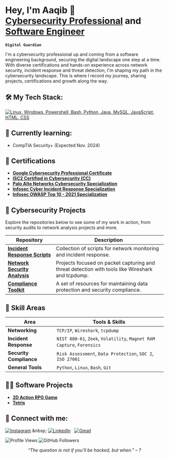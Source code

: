 <h1>Hey, I'm Aaqib 👋<br/><a href="https://www.linkedin.com/in/aaqib-h/">Cybersecurity Professional</a> and <a href="https://github.com/Aaqib-H">Software Engineer</a></h1>

**`Digital Guardian`**

I'm a cybersecurity professional up and coming from a software engineering background, securing the digital landscape one step at a time. With diverse certifications and hands-on experience across network security, incident response and threat detection, I'm shaping my path in the cybersecurity landscape. This is where I record my journey, sharing projects, certifications and growth along the way.

<h2>🛠️ My Tech Stack: </h2>

[![Linux, Windows, Powershell, Bash, Python, Java, MySQL, JavaScript, HTML, CSS](https://skillicons.dev/icons?i=linux,windows,powershell,bash,python,java,mysql,js,html,css)](https://skillicons.dev)

<div id="learning">
  <h2 class="learning">🚧 Currently learning: </h2>
  <ul>
    <li>CompTIA Security+ (Expected Nov. 2024)</li>
  </ul>
</div>

<div id="certifications">
  <h2 class="certifications">🧾 Certifications </h2>
  <ul>
    <li><a href="https://www.credly.com/badges/9fd72c7e-2a33-4b74-9de9-dcd6f39dc46b"><b>Google Cybersecurity Professional Certificate</b></a></li>
    <li><a href="https://imgur.com/a/hX3i6PF"><b>ISC2 Certified in Cybersecurity (CC)</b></a></li>
    <li><a href="https://www.coursera.org/account/accomplishments/specialization/F2MF3502CGD1"><b>Palo Alto Networks Cybersecurity Specialization</b></a></li>
    <li><a href="https://www.coursera.org/account/accomplishments/specialization/7Z2FG1ZM9HAH"><b>Infosec Cyber Incident Response Specialization</b></a></li>
    <li><a href="https://www.coursera.org/account/accomplishments/specialization/OHL6SAWJX1NM"><b>Infosec OWASP Top 10 - 2021 Specialization</b></a></li>
  </ul>
</div>

<div id="cyber_projects">
  <h2 class="cyber_projects">🔐 Cybersecurity Projects </h2>

  Explore the repositories below to see some of my work in action, from security audits to network analysis projects and more.

| Repository      | Description                                                                                                                                                        |
|-----------------|--------------------------------------------------------------------------------------------------------------------------------------------------------------------|
| **[Incident Response Scripts](https://github.com/YourUsername/Incident-Response-Scripts)** | Collection of scripts for network monitoring and incident response.                                       |
| **[Network Security Analysis](https://github.com/YourUsername/Network-Security-Analysis)** | Projects focused on packet capturing and threat detection with tools like Wireshark and tcpdump.       |
| **[Compliance Toolkit](https://github.com/YourUsername/Compliance-Toolkit)** | A set of resources for maintaining data protection and security compliance.                             |


## 🎯 **Skill Areas**

| Area                  | Tools & Skills                                                                                               |
|-----------------------|-------------------------------------------------------------------------------------------------------------|
| **Networking**        | `TCP/IP`, `Wireshark`, `tcpdump`                                                                            |
| **Incident Response** | `NIST 800-61`, `Zeek`, `Volatility`, `Magnet RAM Capture`, `Forensics`                                      |
| **Security Compliance** | `Risk Assessment`, `Data Protection`, `SOC 2`, `ISO 27001`                                               |
| **General Tools**     | `Python`, `Linux`, `Bash`, `Git`                                                                           |


<div id="software_projects">
  <h2 class="software_projects">👨‍💻 Software Projects </h2>
  <ul>
    <li><a href="https://github.com/Aaqib-H/2D-Action-RPG-Game"><b>2D Action RPG Game</b></a></li>
    <li><a href="https://github.com/Aaqib-H/Tetris-in-Java"><b>Tetris</b></a></li>
  </ul>
</div>
    
<h2> 🤳 Connect with me:</h2>

[![Instagram](https://skillicons.dev/icons?i=instagram)]([https://twitter.com/kshyun28](http://www.instagram.com/aaqib.exe/)) &nbsp;
[![LinkedIn](https://skillicons.dev/icons?i=linkedin)](https://www.linkedin.com/in/aaqib-h/) &nbsp;
[![Gmail](https://skillicons.dev/icons?i=gmail)](mailto:aaqibhassan10@gmail.com?subject=Hello%20Aaqib,%20From%20Github)

![Profile Views](https://komarev.com/ghpvc/?username=Aaqib-H&label=Profile%20Views&color=0e75b6&style=flat)
![GitHub Followers](https://img.shields.io/github/followers/Aaqib-H?label=Follow&style=social)

<div align="center">
  <em>“The question is not if you’ll be hacked, but when.” – ?</em>
</div>

<!--
**Aaqib-H/Aaqib-H** is a ✨ _special_ ✨ repository because its `README.md` (this file) appears on your GitHub profile.

Here are some ideas to get you started:

- 🔭 I’m currently working on ...
- 🌱 I’m currently learning ...
- 👯 I’m looking to collaborate on ...
- 🤔 I’m looking for help with ...
- 💬 Ask me about ...
- 📫 How to reach me: ...
- 😄 Pronouns: ...
- ⚡ Fun fact: ...
-->
